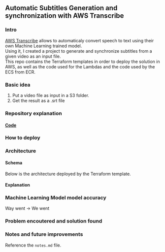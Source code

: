 ## Automatic Subtitles Generation and synchronization with AWS Transcribe

### Intro
[AWS Transcribe](https://aws.amazon.com/transcribe/) allows to automaticaly convert speech to text using their own Machine Learning trained model. <br/>
Using it, I created a project to generate and synchronize subtitles from a given video as an input file. <br />
This repo contains the Terraform templates in order to deploy the solution in AWS, as well as the code used for the Lambdas and the code used by the ECS from ECR.

### Basic idea
1. Put a video file as input in a S3 folder.
2. Get the result as a .srt file

### Repository explanation
#### [Code](./code)


### How to deploy

### Architecture
#### Schema
Below is the architecture deployed by the Terraform template.
#### Explanation

### Machine Learning Model model accuracy
Way went -> We went

### Problem encoutered and solution found

### Notes and future improvements
Reference the `notes.md` file.